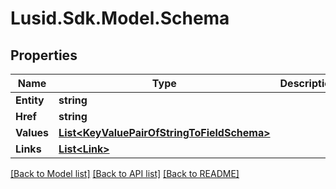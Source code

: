 # Lusid.Sdk.Model.Schema
## Properties

Name | Type | Description | Notes
------------ | ------------- | ------------- | -------------
**Entity** | **string** |  | [optional] 
**Href** | **string** |  | [optional] 
**Values** | [**List&lt;KeyValuePairOfStringToFieldSchema&gt;**](KeyValuePairOfStringToFieldSchema.md) |  | [optional] 
**Links** | [**List&lt;Link&gt;**](Link.md) |  | [optional] 

[[Back to Model list]](../README.md#documentation-for-models) [[Back to API list]](../README.md#documentation-for-api-endpoints) [[Back to README]](../README.md)


